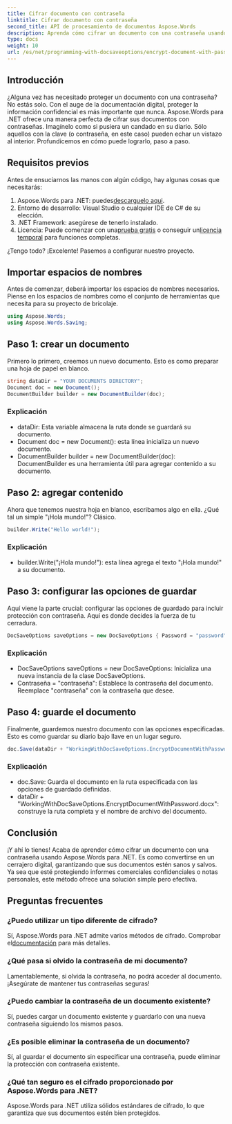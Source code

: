 ```yaml
---
title: Cifrar documento con contraseña
linktitle: Cifrar documento con contraseña
second_title: API de procesamiento de documentos Aspose.Words
description: Aprenda cómo cifrar un documento con una contraseña usando Aspose.Words para .NET en esta guía detallada paso a paso. Asegure su información confidencial sin esfuerzo.
type: docs
weight: 10
url: /es/net/programming-with-docsaveoptions/encrypt-document-with-password/
---
```

## Introducción

¿Alguna vez has necesitado proteger un documento con una contraseña? No estás solo. Con el auge de la documentación digital, proteger la información confidencial es más importante que nunca. Aspose.Words para .NET ofrece una manera perfecta de cifrar sus documentos con contraseñas. Imagínelo como si pusiera un candado en su diario. Sólo aquellos con la clave (o contraseña, en este caso) pueden echar un vistazo al interior. Profundicemos en cómo puede lograrlo, paso a paso.

## Requisitos previos

Antes de ensuciarnos las manos con algún código, hay algunas cosas que necesitarás:
1.  Aspose.Words para .NET: puedes[descarguelo aqui](https://releases.aspose.com/words/net/).
2. Entorno de desarrollo: Visual Studio o cualquier IDE de C# de su elección.
3. .NET Framework: asegúrese de tenerlo instalado.
4.  Licencia: Puede comenzar con una[prueba gratis](https://releases.aspose.com/) o conseguir un[licencia temporal](https://purchase.aspose.com/temporary-license/) para funciones completas.

¿Tengo todo? ¡Excelente! Pasemos a configurar nuestro proyecto.

## Importar espacios de nombres

Antes de comenzar, deberá importar los espacios de nombres necesarios. Piense en los espacios de nombres como el conjunto de herramientas que necesita para su proyecto de bricolaje.

```csharp
using Aspose.Words;
using Aspose.Words.Saving;
```

## Paso 1: crear un documento

Primero lo primero, creemos un nuevo documento. Esto es como preparar una hoja de papel en blanco.

```csharp
string dataDir = "YOUR DOCUMENTS DIRECTORY";
Document doc = new Document();
DocumentBuilder builder = new DocumentBuilder(doc);
```

### Explicación

- dataDir: Esta variable almacena la ruta donde se guardará su documento.
- Document doc = new Document(): esta línea inicializa un nuevo documento.
- DocumentBuilder builder = new DocumentBuilder(doc): DocumentBuilder es una herramienta útil para agregar contenido a su documento.

## Paso 2: agregar contenido

Ahora que tenemos nuestra hoja en blanco, escribamos algo en ella. ¿Qué tal un simple "¡Hola mundo!"? Clásico.

```csharp
builder.Write("Hello world!");
```

### Explicación

- builder.Write("¡Hola mundo!"): esta línea agrega el texto "¡Hola mundo!" a su documento.

## Paso 3: configurar las opciones de guardar

Aquí viene la parte crucial: configurar las opciones de guardado para incluir protección con contraseña. Aquí es donde decides la fuerza de tu cerradura.

```csharp
DocSaveOptions saveOptions = new DocSaveOptions { Password = "password" };
```

### Explicación

- DocSaveOptions saveOptions = new DocSaveOptions: Inicializa una nueva instancia de la clase DocSaveOptions.
- Contraseña = "contraseña": Establece la contraseña del documento. Reemplace "contraseña" con la contraseña que desee.

## Paso 4: guarde el documento

Finalmente, guardemos nuestro documento con las opciones especificadas. Esto es como guardar su diario bajo llave en un lugar seguro.

```csharp
doc.Save(dataDir + "WorkingWithDocSaveOptions.EncryptDocumentWithPassword.docx", saveOptions);
```

### Explicación

- doc.Save: Guarda el documento en la ruta especificada con las opciones de guardado definidas.
- dataDir + "WorkingWithDocSaveOptions.EncryptDocumentWithPassword.docx": construye la ruta completa y el nombre de archivo del documento.

## Conclusión

¡Y ahí lo tienes! Acaba de aprender cómo cifrar un documento con una contraseña usando Aspose.Words para .NET. Es como convertirse en un cerrajero digital, garantizando que sus documentos estén sanos y salvos. Ya sea que esté protegiendo informes comerciales confidenciales o notas personales, este método ofrece una solución simple pero efectiva.

## Preguntas frecuentes

### ¿Puedo utilizar un tipo diferente de cifrado?
 Sí, Aspose.Words para .NET admite varios métodos de cifrado. Comprobar el[documentación](https://reference.aspose.com/words/net/) para más detalles.

### ¿Qué pasa si olvido la contraseña de mi documento?
Lamentablemente, si olvida la contraseña, no podrá acceder al documento. ¡Asegúrate de mantener tus contraseñas seguras!

### ¿Puedo cambiar la contraseña de un documento existente?
Sí, puedes cargar un documento existente y guardarlo con una nueva contraseña siguiendo los mismos pasos.

### ¿Es posible eliminar la contraseña de un documento?
Sí, al guardar el documento sin especificar una contraseña, puede eliminar la protección con contraseña existente.

### ¿Qué tan seguro es el cifrado proporcionado por Aspose.Words para .NET?
Aspose.Words para .NET utiliza sólidos estándares de cifrado, lo que garantiza que sus documentos estén bien protegidos.
